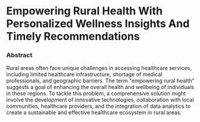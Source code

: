 # Empowering Rural Health With Personalized Wellness Insights And Timely Recommendations

### Abstract

Rural areas often face unique challenges in accessing healthcare services, including limited healthcare infrastructure, shortage of medical professionals, and geographic barriers. The term "empowering rural health" suggests a goal of enhancing the overall health and wellbeing of individuals in these regions. To tackle this problem, a comprehensive solution might involve the development of innovative technologies, collaboration with local communities, healthcare providers, and the integration of data analytics to create a sustainable and effective healthcare ecosystem in rural areas.
